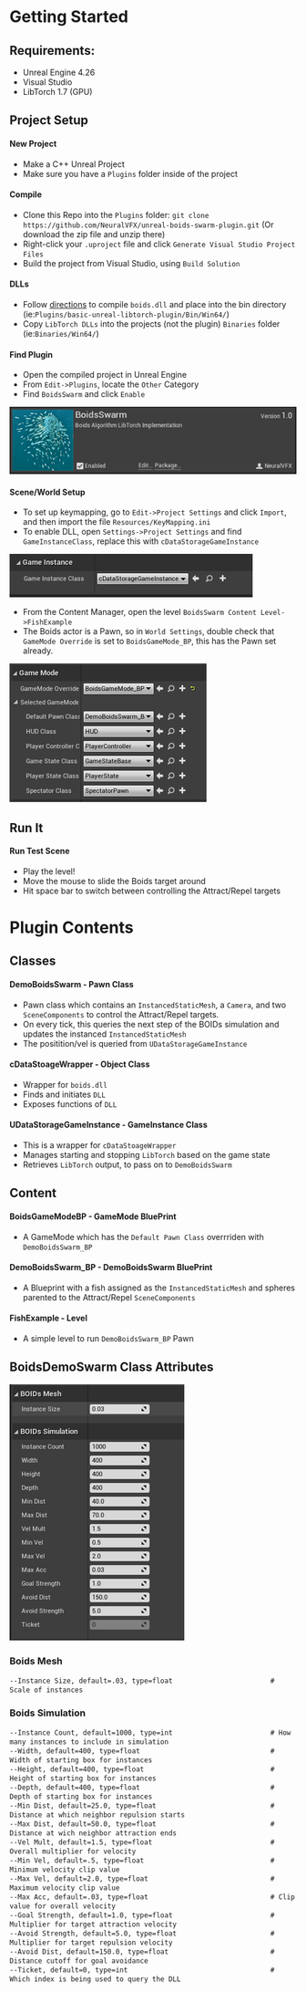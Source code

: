 # Getting Started

## Requirements:
- Unreal Engine 4.26
- Visual Studio
- LibTorch 1.7 (GPU)

## Project Setup

#### New Project
- Make a C++ Unreal Project 
- Make sure you have a `Plugins` folder inside of the project

#### Compile
- Clone this Repo into the `Plugins` folder: `git clone https://github.com/NeuralVFX/unreal-boids-swarm-plugin.git` (Or download the zip file and unzip there)
- Right-click your `.uproject` file and click `Generate Visual Studio Project Files`
- Build the project from Visual Studio, using `Build Solution`

#### DLLs
- Follow [directions](https://github.com/NeuralVFX/boids-swarm-dll ) to compile `boids.dll` and place into the bin directory (ie:`Plugins/basic-unreal-libtorch-plugin/Bin/Win64/`)
- Copy `LibTorch DLLs` into the projects (not the plugin) `Binaries` folder (ie:`Binaries/Win64/`)

#### Find Plugin
- Open the compiled project in Unreal Engine
- From `Edit->Plugins`, locate the `Other` Category
- Find `BoidsSwarm` and click `Enable`

![](Images/plugin.png)

#### Scene/World Setup

- To set up keymapping, go to `Edit->Project Settings` and click `Import`, and then import the file `Resources/KeyMapping.ini`
- To enable DLL, open `Settings->Project Settings` and find `GameInstanceClass`, replace this with `cDataStorageGameInstance`

![](Images/game_instance.png)
- From the Content Manager, open the level `BoidsSwarm Content Level->FishExample`
- The Boids actor is a Pawn, so in `World Settings`, double check that `GameMode Override` is set to `BoidsGameMode_BP`, this has the Pawn set already.

![](Images/game_mode.png)

## Run It

#### Run Test Scene

- Play the level!
- Move the mouse to slide the Boids target around
- Hit space bar to switch between controlling the Attract/Repel targets

# Plugin Contents

## Classes

#### DemoBoidsSwarm - Pawn Class
- Pawn class which contains an `InstancedStaticMesh`, a `Camera`, and two `SceneComponents` to control the Attract/Repel targets.
- On every tick, this queries the next step of the BOIDs simulation and updates the instanced `InstancedStaticMesh`
- The positition/vel is queried from `UDataStorageGameInstance`

#### cDataStoageWrapper - Object Class
- Wrapper for `boids.dll`
- Finds and initiates `DLL`
- Exposes functions of `DLL`

#### UDataStorageGameInstance - GameInstance Class
- This is a wrapper for `cDataStoageWrapper`
- Manages starting and stopping `LibTorch` based on the game state
- Retrieves `LibTorch` output, to pass on to `DemoBoidsSwarm`

## Content

#### BoidsGameModeBP - GameMode BluePrint
- A GameMode which has the `Default Pawn Class` overrriden with `DemoBoidsSwarm_BP`

#### DemoBoidsSwarm_BP - DemoBoidsSwarm BluePrint
- A Blueprint with a fish assigned as the `InstancedStaticMesh` and spheres parented to the Attract/Repel `SceneComponents`

#### FishExample - Level
- A simple level to run `DemoBoidsSwarm_BP` Pawn

## BoidsDemoSwarm Class Attributes

![](Images/attributes.png)

### Boids Mesh
```
--Instance Size, default=.03, type=float                        # Scale of instances
```
### Boids Simulation
```
--Instance Count, default=1000, type=int                        # How many instances to include in simulation
--Width, default=400, type=float                                # Width of starting box for instances
--Height, default=400, type=float                               # Height of starting box for instances
--Depth, default=400, type=float                                # Depth of starting box for instances
--Min Dist, default=25.0, type=float                            # Distance at which neighbor repulsion starts
--Max Dist, default=50.0, type=float                            # Distance at wich neighbor attraction ends
--Vel Mult, default=1.5, type=float                             # Overall multiplier for velocity
--Min Vel, default=.5, type=float                               # Minimum velocity clip value
--Max Vel, default=2.0, type=float                              # Maximum velocity clip value
--Max Acc, default=.03, type=float                              # Clip value for overall velocity
--Goal Strength, default=1.0, type=float                        # Multiplier for target attraction velocity
--Avoid Strength, default=5.0, type=float                       # Multiplier for target repulsion velocity
--Avoid Dist, default=150.0, type=float                         # Distance cutoff for goal avoidance
--Ticket, default=0, type=int                                   # Which index is being used to query the DLL
```
